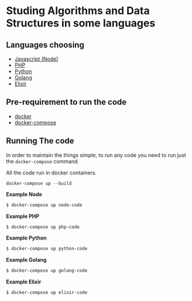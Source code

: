 # Studing Algorithms and Data Structures in some languages

## Languages choosing

- [Javascript (Node)](https://nodejs.org/)
- [PHP](https://www.php.net/)
- [Python](https://www.python.org/)
- [Golang](https://go.dev/)
- [Elixir](https://elixir-lang.org/)

## Pre-requirement to run the code

- [docker](https://www.docker.com/)
- [docker-compose](https://docs.docker.com/compose/)

## Running The code

In order to maintain the things simple, to run any code you need to run just the `docker-compose` command.

All the code run in docker containers.

`docker-compose up --build`

**Example Node**
```bash
$ docker-compose up node-code
```
**Example PHP**
```bash
$ docker-compose up php-code
```
**Example Python**
```bash
$ docker-compose up python-code
```
**Example Golang**
```bash
$ docker-compose up golang-code
```
**Example Elixir**
```bash
$ docker-compose up elixir-code
```
